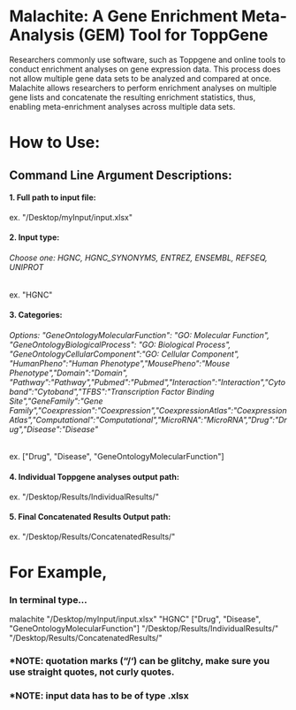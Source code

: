 # Malachite: A Gene Enrichment Meta-Analysis (GEM) Tool for ToppGene

Researchers commonly use software, such as Toppgene and online tools to conduct enrichment analyses on gene expression data. This process does not allow multiple gene data sets to be analyzed and compared at once. Malachite allows researchers to perform enrichment analyses on multiple gene lists and concatenate the resulting enrichment statistics, thus, enabling meta-enrichment analyses across multiple data sets.

# How to Use:

## Command Line Argument Descriptions:

#### 1. Full path to input file:

ex. "/Desktop/myInput/input.xlsx"

#### 2. Input type:
###### Choose one: HGNC, HGNC_SYNONYMS, ENTREZ, ENSEMBL, REFSEQ, UNIPROT

ex. "HGNC"

#### 3. Categories:
###### Options: "GeneOntologyMolecularFunction": "GO: Molecular Function", "GeneOntologyBiologicalProcess": "GO: Biological Process", "GeneOntologyCellularComponent":"GO: Cellular Component", "HumanPheno":"Human Phenotype","MousePheno":"Mouse Phenotype","Domain":"Domain", "Pathway":"Pathway","Pubmed":"Pubmed","Interaction":"Interaction","Cytoband":"Cytoband","TFBS":"Transcription Factor Binding Site","GeneFamily":"Gene Family","Coexpression":"Coexpression","CoexpressionAtlas":"Coexpression Atlas","Computational":"Computational","MicroRNA":"MicroRNA","Drug":"Drug","Disease":"Disease"

ex. ["Drug", "Disease", "GeneOntologyMolecularFunction"]

#### 4. Individual Toppgene analyses output path:

ex. "/Desktop/Results/IndividualResults/"


#### 5. Final Concatenated Results Output path:

ex. "/Desktop/Results/ConcatenatedResults/"

# For Example,

### In terminal type...

malachite "/Desktop/myInput/input.xlsx" "HGNC" ["Drug", "Disease", "GeneOntologyMolecularFunction"] "/Desktop/Results/IndividualResults/" "/Desktop/Results/ConcatenatedResults/"

### *NOTE: quotation marks (“/‘) can be glitchy, make sure you use straight quotes, not curly quotes.
### *NOTE: input data has to be of type .xlsx
